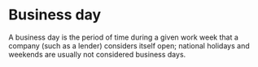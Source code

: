 ---
---

# Business day

A business day is the period of time during a given work week that a company (such as a lender) considers itself open; national holidays and weekends are usually not considered business days.
